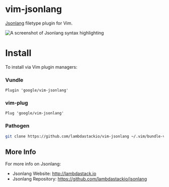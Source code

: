 # vim-jsonlang

[Jsonlang][jsonlang] filetype plugin for Vim.

[jsonlang]: http://lambdastack.io

![A screenshot of Jsonlang syntax highlighting](https://raw.githubusercontent.com/lambdastackio/vim-jsonlang/master/jsonlang-screenshot.png)

# Install

To install via Vim plugin managers:

### Vundle

```viml
Plugin 'google/vim-jsonlang'
```

### vim-plug

```viml
Plug 'google/vim-jsonlang'
```

### Pathogen

```sh
git clone https://github.com/lambdastackio/vim-jsonlang ~/.vim/bundle-vim-jsonlang
```

## More Info

For more info on Jsonlang:
* Jsonlang Website: http://lambdastack.io
* Jsonlang Repository: https://github.com/lambdastackio/jsonlang

